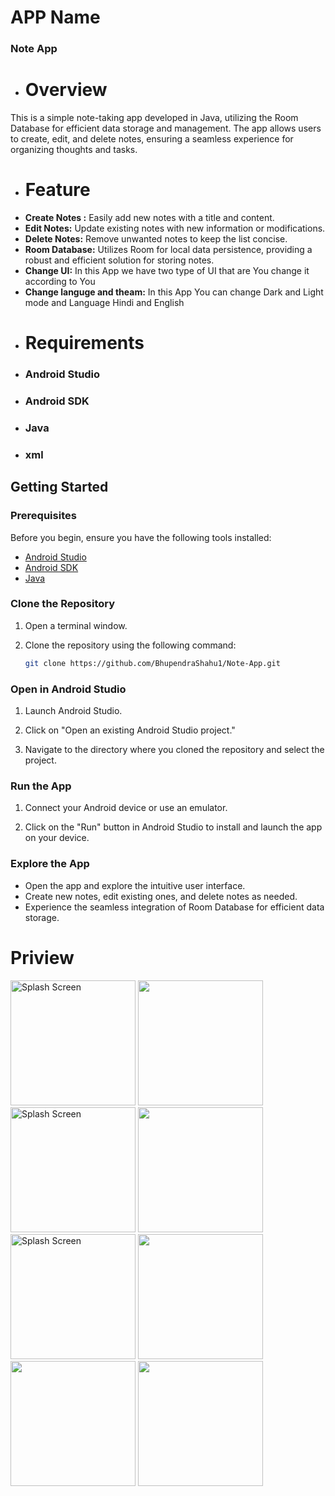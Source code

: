# APP Name 
### Note App 
- # Overview
 This is a simple note-taking app developed in Java, utilizing the Room Database for efficient data storage and management. The app allows users to create, edit, and delete notes, ensuring a seamless experience for organizing thoughts and tasks.
- # Feature 
- **Create Notes :** Easily add new notes with a title and content.
- **Edit Notes:** Update existing notes with new information or modifications.
- **Delete Notes:** Remove unwanted notes to keep the list concise.
- **Room Database:** Utilizes Room for local data persistence, providing a robust and efficient solution for storing notes.
- **Change UI:** In this App we have two type of UI that are You change it according to You
- **Change languge and theam:** In this App You can change Dark and Light mode and Language Hindi and English
- # Requirements
 - ### Android Studio
- ### Android SDK
- ### Java
- ### xml
## Getting Started

### Prerequisites

Before you begin, ensure you have the following tools installed:

- [Android Studio](https://developer.android.com/studio)
- [Android SDK](https://developer.android.com/studio#downloads)
- [Java](https://docs.oracle.com/javase/tutorial/getStarted/index.html)

### Clone the Repository

1. Open a terminal window.

2. Clone the repository using the following command:

    ```bash
    git clone https://github.com/BhupendraShahu1/Note-App.git
    ```

### Open in Android Studio

1. Launch Android Studio.

2. Click on "Open an existing Android Studio project."

3. Navigate to the directory where you cloned the repository and select the project.

### Run the App

1. Connect your Android device or use an emulator.

2. Click on the "Run" button in Android Studio to install and launch the app on your device.

### Explore the App

- Open the app and explore the intuitive user interface.
- Create new notes, edit existing ones, and delete notes as needed.
- Experience the seamless integration of Room Database for efficient data storage.

# Priview
<img src="https://github.com/BhupendraShahu1/Note-App/assets/149964984/7062688e-5169-451f-a901-9daa5d54b99c.jpg" alt="Splash Screen" width="200" hight="300"/>
<img src="https://github.com/BhupendraShahu1/Note-App/assets/149964984/3651cee7-7ba2-41ef-a1b0-21b5b3602c1b.jPg" width="200" hight="300"/>

<img src="https://github.com/BhupendraShahu1/Note-App/assets/149964984/f30b28c8-8943-46b6-b78e-b13a75850da4.jpg" alt="Splash Screen" width="200" hight="300"/>
<img src="https://github.com/BhupendraShahu1/Note-App/assets/149964984/13675392-94e9-4a37-baf4-9bbd948093fb.jPg" width="200" hight="300"/>

<img src="https://github.com/BhupendraShahu1/Note-App/assets/149964984/416674d3-dbad-4b73-96dd-7481dd669e9f.jpg" alt="Splash Screen" width="200" hight="300"/>

<img src="https://github.com/BhupendraShahu1/Note-App/assets/149964984/fe2ca756-507f-48fa-af4c-8bb3745054ad.jPg" width="200" hight="300"/>
<img src="https://github.com/BhupendraShahu1/Note-App/assets/149964984/2cd579d4-eab8-4187-931a-7f99fb1701ce.jPg" width="200" hight="300"/>
<img src="https://github.com/BhupendraShahu1/Note-App/assets/149964984/bf47c4d1-5d72-4f16-9159-c5e23a94be0a.jPg" width="200" hight="300"/>










